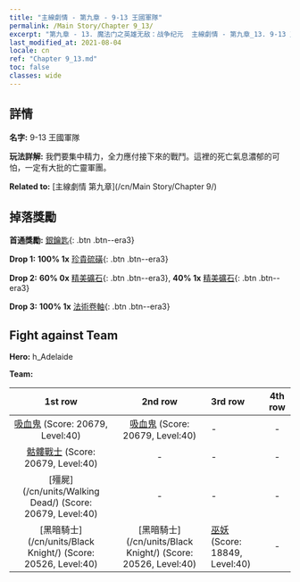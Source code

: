 ```yaml
---
title: "主線劇情 - 第九章 - 9-13 王國軍隊"
permalink: /Main Story/Chapter 9_13/
excerpt: "第九章 - 13. 魔法门之英雄无敌：战争纪元  主線劇情 - 第九章_13. 9-13 王國軍隊"
last_modified_at: 2021-08-04
locale: cn
ref: "Chapter 9_13.md"
toc: false
classes: wide
---
```


## 詳情

 **名字:** 9-13 王國軍隊

 **玩法詳解:** 我們要集中精力，全力應付接下來的戰鬥。這裡的死亡氣息濃郁的可怕，一定有大批的亡靈軍團。

 **Related to:** [主線劇情 第九章](/cn/Main Story/Chapter 9/)

## 掉落獎勵

 **首通獎勵:** [銀鑰匙](/cn/Items/con_693/){: .btn .btn--era3}

 **Drop 1:** **100% 1x** [珍貴硫磺](/cn/Items/mat_29/){: .btn .btn--era3}

 **Drop 2:** **60% 0x** [精美礦石](/cn/Items/mat_19/){: .btn .btn--era3}, **40% 1x** [精美礦石](/cn/Items/mat_19/){: .btn .btn--era3}

 **Drop 3:** **100% 1x** [法術卷軸](/cn/Items/con_694/){: .btn .btn--era3}


## Fight against Team
 **Hero:** h_Adelaide

 **Team:**


  | 1st row | 2nd row | 3rd row | 4th row |
  |:----:|:----:|:----|:----:|
  | [吸血鬼](/cn/units/Vampire/) (Score: 20679, Level:40)  | [吸血鬼](/cn/units/Vampire/) (Score: 20679, Level:40)  | - | - |
  | [骷髏戰士](/cn/units/Skeleton/) (Score: 20679, Level:40)  | - | - | - |
  | [殭屍](/cn/units/Walking Dead/) (Score: 20679, Level:40)  | - | - | - |
  | [黑暗騎士](/cn/units/Black Knight/) (Score: 20526, Level:40)  | [黑暗騎士](/cn/units/Black Knight/) (Score: 20526, Level:40)  | [巫妖](/cn/units/Lich/) (Score: 18849, Level:40)  | - |


